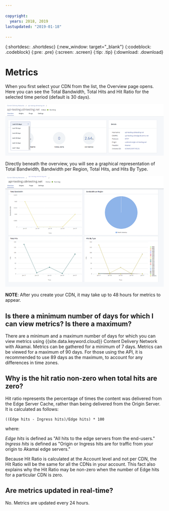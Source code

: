```yaml
---

copyright:
  years: 2018, 2019
lastupdated: "2019-01-18"

---
```


{:shortdesc: .shortdesc}
{:new_window: target="_blank"}
{:codeblock: .codeblock}
{:pre: .pre}
{:screen: .screen}
{:tip: .tip}
{:download: .download}

# Metrics

When you first select your CDN from the list, the Overview page opens. Here you can see the Total Bandwidth, Total Hits and Hit Ratio for the selected time period (default is 30 days).

  ![Metrics Overview](images/metrics-overview.png)

Directly beneath the overview, you will see a graphical representation of Total Bandwidth, Bandwidth per Region, Total Hits, and Hits By Type.

  ![Metrics graphs](images/metrics-graphs.png)

**NOTE**: After you create your CDN, it may take up to 48 hours for metrics to appear.

## Is there a minimum number of days for which I can view metrics? Is there a maximum?

There are a minimum and a maximum number of days for which you can view metrics using {{site.data.keyword.cloud}} Content Delivery Network with Akamai. Metrics can be gathered for a minimum of 7 days. Metrics can be viewed for a maximum of 90 days. For those using the API, it is recommended to use 89 days as the maximum, to account for any differences in time zones.

## Why is the hit ratio non-zero when total hits are zero?
Hit ratio represents the percentage of times the content was delivered from the Edge Server Cache, rather than being delivered from the Origin Server. It is calculated as follows:

`((Edge hits - Ingress hits)/Edge hits) * 100`

where:

_Edge hits_ is defined as "All hits to the edge servers from the end-users."  
_Ingress hits_ is defined as "Origin or Ingress hits are for traffic from your origin to Akamai edge servers."

Because Hit Ratio is calculated at the Account level and not per CDN, the Hit Ratio will be the same for all the CDNs in your account. This fact also explains why the Hit Ratio may be non-zero when the number of Edge hits for a particular CDN is zero.

## Are metrics updated in real-time?

No. Metrics are updated every 24 hours.
